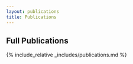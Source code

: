 ```yaml
---
layout: publications
title: Publications
---
```


## <i class="fas fa-book-open"></i> Full Publications

{% include_relative _includes/publications.md %}